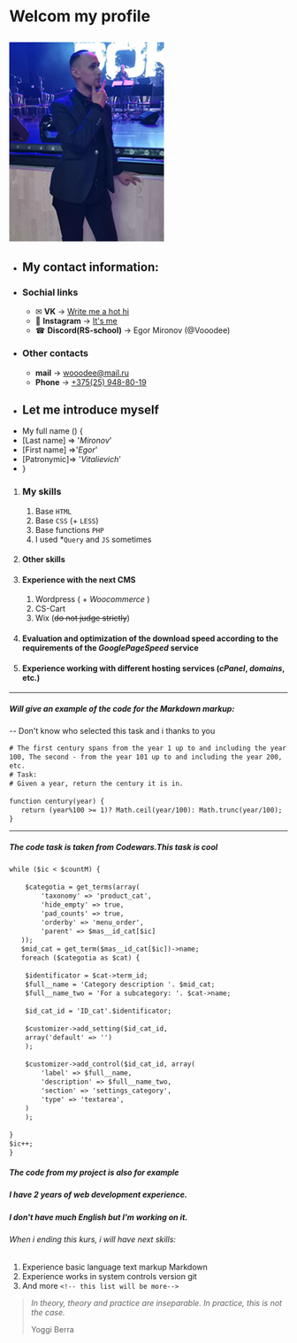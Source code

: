 # Welcom my profile
![Photo for my profile](https://github.com/Vooodee/rsschool-cv/blob/gh-pages/my-last-photo.png?raw=true)
---
* ## My contact information:
 * ### Sochial links 
    * ✉ **VK** -> [Write me a hot hi](https://vk.com/i_ac.dc_i)
    * 🔎 **Instagram** -> [It's me](https://www.instagram.com/rock_n_roll_la/)
    * ☎ **Discord(RS-school)** -> Egor Mironov (@Vooodee)
 * ### Other contacts
    * **mail** -> [wooodee@mail.ru](mailto:wooodee@mail.ru)
    * **Phone** -> [+375(25) 948-80-19](tel:375259488019)
* ## Let me introduce myself
*  My full name () {
  * [Last name] => '*Mironov*'
  * [First name] =>'*Egor*'
  * [Patronymic]=> '*Vitalievich*'
* }
1. ### My skills
   1. Base `HTML`
   2. Base `CSS` (+ `LESS`) 
   3. Base functions `PHP`
   4. I used *`Query` and `JS` sometimes
1. #### Other skills
2. #### Experience with the next CMS
   1. Wordpress ( + *Woocommerce* )
   2. CS-Cart
   3. Wix (~~do not judge strictly~~)  
4. #### Evaluation and **optimization** of the **download speed** according to the requirements of the *GooglePageSpeed* service
5. #### Experience working with different **hosting services** (*cPanel*, *domains*, etc.)
---
##### Will give an example of the code for the *Markdown* markup:
-- Don't know who selected this task and i thanks to you

```
# The first century spans from the year 1 up to and including the year 100, The second - from the year 101 up to and including the year 200, etc.
# Task:
# Given a year, return the century it is in.

function century(year) {
   return (year%100 >= 1)? Math.ceil(year/100): Math.trunc(year/100); 
}
```
---
##### _The code task is taken from **Codewars**.This task is cool_

```
while ($ic < $countM) {

    $categotia = get_terms(array(
        'taxonomy' => 'product_cat',
        'hide_empty' => true,
        'pad_counts' => true,
        'orderby' => 'menu_order',
        'parent' => $mas__id_cat[$ic]
   )); 
   $mid_cat = get_term($mas__id_cat[$ic])->name;
   foreach ($categotia as $cat) {

    $identificator = $cat->term_id;
    $full__name = 'Category description '. $mid_cat;
    $full__name_two = 'For a subcategory: '. $cat->name;

    $id_cat_id = 'ID_cat'.$identificator;

    $customizer->add_setting($id_cat_id, 
    array('default' => '')
    );
    
    $customizer->add_control($id_cat_id, array(
        'label' => $full__name,
        'description' => $full__name_two,
        'section' => 'settings_category',
        'type' => 'textarea',
    )
    );

}
$ic++;
}
```
##### _The code from my project is also for **example**_

##### I have 2 years of web development experience.

##### I don't have much English but I'm working on it.

###### When i ending this kurs, i will have next skills:
1. Experience basic language text markup  Markdown
2. Experience works in  system controls version git
3. And more `<!-- this list will be more-->` 

>
> *In theory, theory and practice are inseparable. In practice, this is not the case.*
>
> Yoggi Berra
